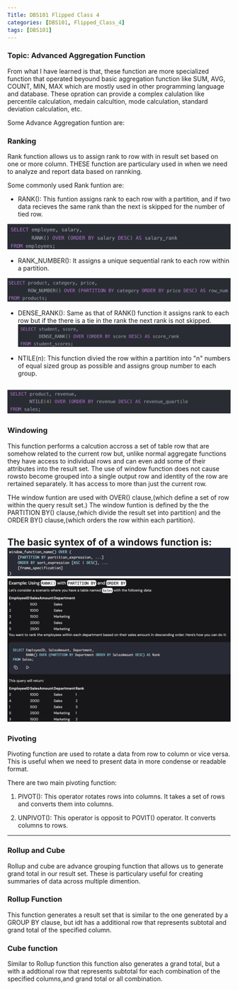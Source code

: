 ```yaml
---
Title: DBS101 Flipped Class 4
categories: [DBS101, Flipped_Class_4]
tags: [DBS101]
---
```


### Topic: Advanced Aggregation Function

From what I have learned is that, these function are more specialized function that operated beyound basic aggregation function like SUM, AVG, COUNT, MIN, MAX which are mostly used in other programming language and database. These opration can provide a complex calulation like percentile calculation, medain calcultion, mode calculation, standard deviation calculation, etc.

Some Advance Aggregation funtion are:

### Ranking

Rank function allows us to assign rank to row with in result set based on one or more column. THESE function are particulary used in when we need to analyze and report data based on rannking.

Some commonly used Rank funtion are:

- RANK(): This funtion assigns rank to each row with a partition, and if two data recieves the same rank than the next is skipped for the number of tied row.

![Alt text](../image/image10.png)

- RANK_NUMBER(): It assigns a unique sequential rank to each row within a partition.

![Alt text](../image/image11.png)

- DENSE_RANK(): Same as that of RANK() function it assigns rank to each row but if the there is a tie in the rank the next rank is not skipped.
![Alt text](../image/image12.png)

- NTILE(n): This function divied the row within a partition into "n" numbers of equal sized group as possible and assigns group number to each group.

![Alt text](../image/image13.png)
---

### Windowing

This function performs a calcution accross a set of table row that are somehow related to the current row  but, unlike normal aggregate functions they have access to individual rows and can even add some of their attributes into the result set. The use of window function does not cause rowsto become grouped into a single output row and identity of the row are rertained separately. It has access to more than just the current row.

THe window funtion are used with OVER() clause,(which define a set of row within the query result set.) The window funtion is defined by the the PARTITION BY() clause,(which divide  the result set into partition) and the ORDER BY() clause,(which orders the row within each partition).

The basic syntex of of a windows function is:
![Alt text](../image/image14.png)
![Alt text](../image/image15.png)
---

### Pivoting

Pivoting function are used to rotate a data from row to column or vice versa. This is useful when we need to present data in more condense or readable format.

There are two main pivoting function:

1. PIVOT(): This operator rotates rows into columns. It takes a set of rows and converts them into columns.

2. UNPIVOT(): This operator is opposit to POVIT() operator. It converts columns to rows.
---

### Rollup and Cube

Rollup and cube are advance grouping function that allows us to generate grand total in our result set. These is particulary useful for creating summaries of data across multiple dimention.

### Rollup Function 
This function generates a result set that is similar to the one generated by a GROUP BY clause, but idt has a additional row that represents subtotal and grand total of the specified column.

### Cube function
Similar to Rollup function this function also generates a grand total, but a with a addtional row that represents subtotal for each combination of the specified columns,and grand total or all combination.









    



